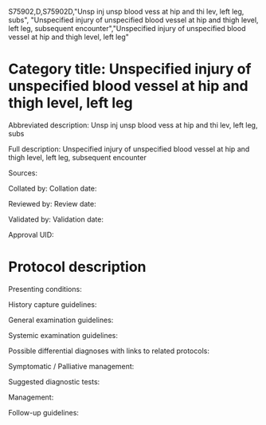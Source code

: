 S75902,D,S75902D,"Unsp inj unsp blood vess at hip and thi lev, left leg, subs", "Unspecified injury of unspecified blood vessel at hip and thigh level, left leg, subsequent encounter","Unspecified injury of unspecified blood vessel at hip and thigh level, left leg"
# Category title: Unspecified injury of unspecified blood vessel at hip and thigh level, left leg

Abbreviated description: Unsp inj unsp blood vess at hip and thi lev, left leg, subs

Full description: Unspecified injury of unspecified blood vessel at hip and thigh level, left leg, subsequent encounter

Sources:

Collated by:
Collation date:

Reviewed by:
Review date:

Validated by:
Validation date:

Approval UID:

# Protocol description

Presenting conditions:

History capture guidelines:

General examination guidelines:

Systemic examination guidelines:

Possible differential diagnoses with links to related protocols:

Symptomatic / Palliative management:

Suggested diagnostic tests:

Management:

Follow-up guidelines:
